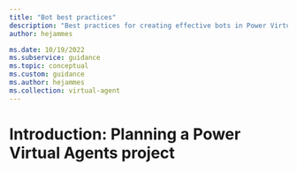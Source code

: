 ```yaml
---
title: "Bot best practices"
description: "Best practices for creating effective bots in Power Virtual Agents"
author: hejammes

ms.date: 10/19/2022
ms.subservice: guidance
ms.topic: conceptual
ms.custom: guidance
ms.author: hejammes
ms.collection: virtual-agent
---
```


# Introduction: Planning a Power Virtual Agents project

<!-- TODO -->
